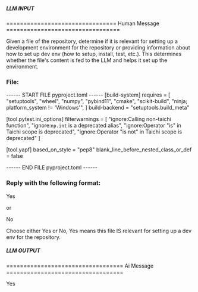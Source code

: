 ##### LLM INPUT #####
================================ Human Message =================================

Given a file of the repository, determine if it is relevant for setting up a development environment for the repository or providing information about how to set up dev env (how to setup, install, test, etc.). This determines whether the file's content is fed to the LLM and helps it set up the environment.

### File:
------ START FILE pyproject.toml ------
[build-system]
requires = [
    "setuptools", "wheel",
    "numpy", "pybind11", "cmake",
    "scikit-build", "ninja; platform_system != 'Windows'",
]
build-backend = "setuptools.build_meta"

[tool.pytest.ini_options]
filterwarnings = [
    "ignore:Calling non-taichi function",
    "ignore:`np.int` is a deprecated alias",
    "ignore:Operator \"is\" in Taichi scope is deprecated",
    "ignore:Operator \"is not\" in Taichi scope is deprecated"
]

[tool.yapf]
based_on_style = "pep8"
blank_line_before_nested_class_or_def = false

------ END FILE pyproject.toml ------

### Reply with the following format:

<rel>Yes</rel>

or

<rel>No</rel>

Choose either Yes or No, Yes means this file IS relevant for setting up a dev env for the repository.

##### LLM OUTPUT #####
================================== Ai Message ==================================

<rel>Yes</rel>